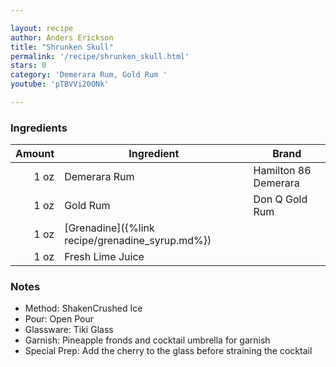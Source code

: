 ```yaml
---

layout: recipe
author: Anders Erickson
title: "Shrunken Skull"
permalink: '/recipe/shrunken_skull.html'
stars: 0
category: 'Demerara Rum, Gold Rum '
youtube: 'pTBVVi20ONk'

---
```


### Ingredients

| Amount | Ingredient                                      | Brand                |
| -----: | ----------------------------------------------- | -------------------- |
|   1 oz | Demerara Rum                                    | Hamilton 86 Demerara |
|   1 oz | Gold Rum                                        | Don Q Gold Rum       |
|   1 oz | [Grenadine]({%link recipe/grenadine_syrup.md%}) |
|   1 oz | Fresh Lime Juice                                |

### Notes

- Method: ShakenCrushed Ice
- Pour: Open Pour
- Glassware: Tiki Glass
- Garnish: Pineapple fronds and cocktail umbrella for garnish
- Special Prep: Add the cherry to the glass before straining the cocktail

